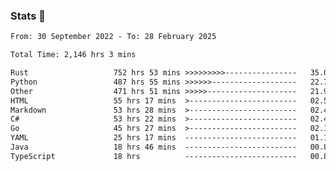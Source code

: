 ### Stats 👋
<!--START_SECTION:waka-->

```txt
From: 30 September 2022 - To: 28 February 2025

Total Time: 2,146 hrs 3 mins

Rust                   752 hrs 53 mins >>>>>>>>>----------------   35.08 %
Python                 487 hrs 55 mins >>>>>>-------------------   22.74 %
Other                  471 hrs 51 mins >>>>>--------------------   21.99 %
HTML                   55 hrs 17 mins  >------------------------   02.58 %
Markdown               53 hrs 28 mins  >------------------------   02.49 %
C#                     53 hrs 22 mins  >------------------------   02.49 %
Go                     45 hrs 27 mins  >------------------------   02.12 %
YAML                   25 hrs 17 mins  -------------------------   01.18 %
Java                   18 hrs 46 mins  -------------------------   00.87 %
TypeScript             18 hrs          -------------------------   00.84 %
```

<!--END_SECTION:waka-->

<!--
**buhaytza2005/buhaytza2005** is a ✨ _special_ ✨ repository because its `README.md` (this file) appears on your GitHub profile.

Here are some ideas to get you started:

- 🔭 I’m currently working on ...
- 🌱 I’m currently learning ...
- 👯 I’m looking to collaborate on ...
- 🤔 I’m looking for help with ...
- 💬 Ask me about ...
- 📫 How to reach me: ...
- 😄 Pronouns: ...
- ⚡ Fun fact: ...
-->


